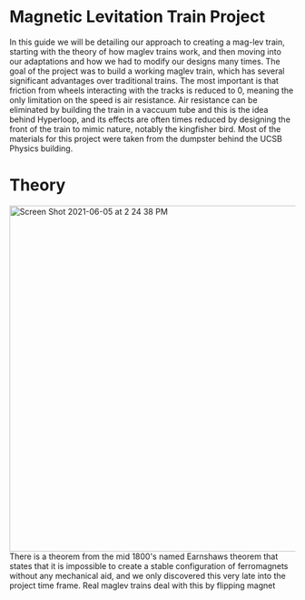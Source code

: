 # Magnetic Levitation Train Project
In this guide we will be detailing our approach to creating a mag-lev train, starting with the theory of how maglev trains work, and then moving into our adaptations and how we had to modify our designs many times. The goal of the project was to build a working maglev train, which has several significant advantages over traditional trains. The most important is that friction from wheels interacting with the tracks is reduced to 0, meaning the only limitation on the speed is air resistance. Air resistance can be eliminated by building the train in a vaccuum tube and this is the idea behind Hyperloop, and its effects are often times reduced by designing the front of the train to mimic nature, notably the kingfisher bird. Most of the materials for this project were taken from the dumpster behind the UCSB Physics building.
# Theory
<img width="608" alt="Screen Shot 2021-06-05 at 2 24 38 PM" src="https://user-images.githubusercontent.com/85416514/120905843-c3fbda80-c609-11eb-9939-a076a878c643.png">
There is a theorem from the mid 1800's named Earnshaws theorem that states that it is impossible to create a stable configuration of ferromagnets without any mechanical aid, and we only discovered this very late into the project time frame. Real maglev trains deal with this by flipping magnet
